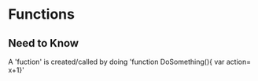 # Functions

## Need to Know


A 'fuction' is created/called by doing 'function DoSomething(){ var action= x+1}'
